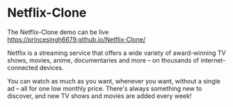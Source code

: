 # Netflix-Clone
The Netflix-Clone demo can be live https://princesingh6679.github.io/Netflix-Clone/




Netflix is a streaming service that offers a wide variety of award-winning TV shows, movies, anime, documentaries and more – on thousands of internet-connected devices.

You can watch as much as you want, whenever you want, without a single ad – all for one low monthly price. 
There's always something new to discover, and new TV shows and movies are added every week!
